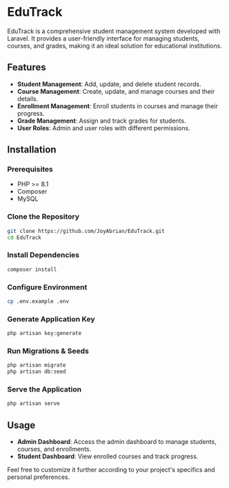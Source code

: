# EduTrack

EduTrack is a comprehensive student management system developed with Laravel. It provides a user-friendly interface for managing students, courses, and grades, making it an ideal solution for educational institutions.

## Features

- **Student Management**: Add, update, and delete student records.
- **Course Management**: Create, update, and manage courses and their details.
- **Enrollment Management**: Enroll students in courses and manage their progress.
- **Grade Management**: Assign and track grades for students.
- **User Roles**: Admin and user roles with different permissions.

## Installation

### Prerequisites

- PHP >= 8.1
- Composer
- MySQL

### Clone the Repository
```bash
git clone https://github.com/JoyAbrian/EduTrack.git
cd EduTrack
```

### Install Dependencies
```bash
composer install
```

### Configure Environment
``` bash
cp .env.example .env
```

### Generate Application Key
```bash
php artisan key:generate
```

### Run Migrations & Seeds
```bash
php artisan migrate
php artisan db:seed
```

### Serve the Application
``` bash
php artisan serve
```

## Usage

- **Admin Dashboard**: Access the admin dashboard to manage students, courses, and enrollments.
- **Student Dashboard**: View enrolled courses and track progress.

Feel free to customize it further according to your project's specifics and personal preferences.
